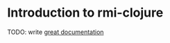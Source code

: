 # Introduction to rmi-clojure

TODO: write [great documentation](http://jacobian.org/writing/what-to-write/)
